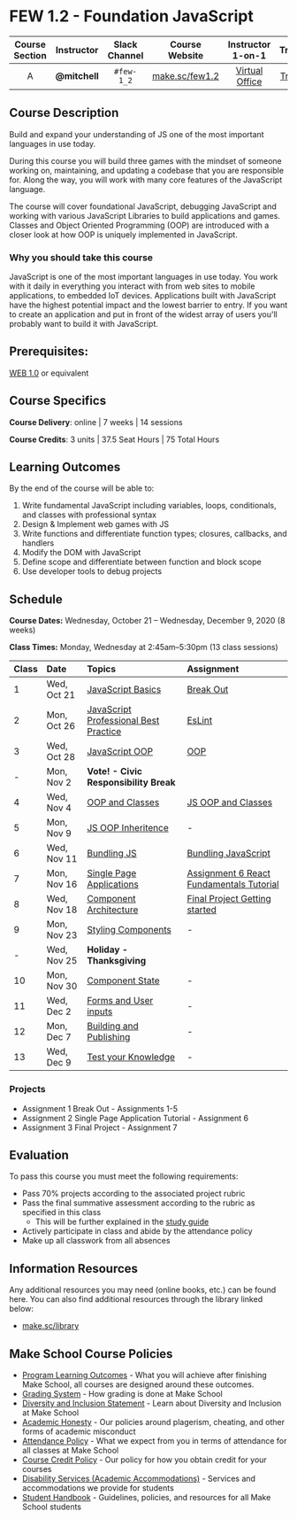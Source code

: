 # FEW 1.2 - Foundation JavaScript

| Course Section | Instructor | Slack Channel | Course Website | Instructor 1-on-1 | Tracker |
| :---: | :---: | :---: | :---: | :---: | :---: |
| A | **@mitchell** | `#few-1_2` | [make.sc/few1.2](https://make.sc/few1.2) | [Virtual Office](https://make.sc/mitchell-zoom) | [Tracker](https://docs.google.com/spreadsheets/d/1t88XMzn6LieVWLkR4KBi7_XHW-4-YxxxjviY16MJq1c/edit?usp=sharing) |

## Course Description

Build and expand your understanding of JS one of the most important languages in use today. 

During this course you will build three games with the mindset of someone working on, maintaining, and updating a codebase that you are responsible for. Along the way, you will work with many core features of the JavaScript language.

The course will cover foundational JavaScript, debugging JavaScript and working with various JavaScript Libraries to build applications and games. Classes and Object Oriented Programming (OOP) are introduced with a closer look at how OOP is uniquely implemented in JavaScript.  

### Why you should take this course

JavaScript is one of the most important languages in use today. You work with it daily in everything you interact with from web sites to mobile applications, to embedded IoT devices. Applications built with JavaScript have the highest potential impact and the lowest barrier to entry. If you want to create an application and put in front of the widest array of users you'll probably want to build it with JavaScript.

## Prerequisites:  

[WEB 1.0](https://github.com/Make-School-Courses/WEB-1.0-Web-Foundations) or equivalent

## Course Specifics

**Course Delivery**: online | 7 weeks | 14 sessions

**Course Credits**: 3 units | 37.5 Seat Hours | 75 Total Hours

## Learning Outcomes

By the end of the course will be able to:

1. Write fundamental JavaScript including variables, loops, conditionals, and classes with professional syntax
1. Design & Implement web games with JS
1. Write functions and differentiate function types; closures, callbacks, and handlers
1. Modify the DOM with JavaScript
1. Define scope and differentiate between function and block scope
1. Use developer tools to debug projects

## Schedule

**Course Dates:** Wednesday, October 21 – Wednesday, December 9, 2020 (8 weeks)

**Class Times:** Monday, Wednesday at 2:45am–5:30pm (13 class sessions)

| Class | Date | Topics | Assignment |
|:------|:-----|:-------|:-----------|
|  1 |  Wed, Oct 21  | [JavaScript Basics](Lessons/Lesson-01.md) | [Break Out](Assignments/Assignment-1-Break-Out.md) | 
|  2 |  Mon, Oct 26  | [JavaScript Professional Best Practice](Lessons/Lesson-02.md) | [EsLint](Assignments/Assignment-2-EsLint.md) |
|  3 |  Wed, Oct 28  | [JavaScript OOP](Lessons/Lesson-03.md) | [OOP](Assignments/Assignment-3-OOP.md) |
|  - |  Mon, Nov 2              | **Vote! - Civic Responsibility Break** |
|  4 |  Wed, Nov 4   | [OOP and Classes](Lessons/Lesson-04.md) | [JS OOP and Classes](Assignments/Assignment-4-Inheritance.md) |
|  5 |  Mon, Nov 9   | [JS OOP Inheritence](Lessons/Lesson-05.md) | - |
|  6 |  Wed, Nov 11  | [Bundling JS](Lessons/Lesson-06.md) | [Bundling JavaScript](Assignments/Assignment-5-bundling.md) |
|  7 |  Mon, Nov 16  | [Single Page Applications](Lessons/Lesson-07.md) | [Assignment 6 React Fundamentals Tutorial](Assignments/Assignment-6-react-fundamentals.md) |
|  8 |  Wed, Nov 18  | [Component Architecture](Lessons/Lesson-08.md) | [Final Project Getting started](./Assignments/Assignment-7-fina-project.md) |
|  9 |  Mon, Nov 23 | [Styling Components](Lessons/Lesson-09.md) | - |
|  - |  Wed, Nov 25               | **Holiday - Thanksgiving** |
| 10 |  Mon, Nov 30  | [Component State](Lessons/Lesson-10.md) | - | 
| 11 |  Wed, Dec 2  | [Forms and User inputs](Lessons/Lesson-11.md) | - | 
| 12 |  Mon, Dec 7 | [Building and Publishing](Lessons/Lesson-12.md) | - | 
| 13 |  Wed, Dec 9  | [Test your Knowledge](Lessons/Lesson-13.md) | - | 

<!-- | 14 | Thu, May 14 | [Present your work](Lessons/Lesson-14.md) | - | -->

### Projects

- Assignment 1 Break Out - Assignments 1-5
- Assignment 2 Single Page Application Tutorial - Assignment 6
- Assignment 3 Final Project - Assignment 7

## Evaluation
To pass this course you must meet the following requirements:

- Pass 70% projects according to the associated project rubric
- Pass the final summative assessment according to the rubric as specified in this class
    - This will be further explained in the [study guide](study-guide.md)
- Actively participate in class and abide by the attendance policy
- Make up all classwork from all absences

##  Information Resources

Any additional resources you may need (online books, etc.) can be found here. You can also find additional resources through the library linked below:

- [make.sc/library](http://make.sc/library)

## Make School Course Policies

- [Program Learning Outcomes](https://make.sc/program-learning-outcomes) - What you will achieve after finishing Make School, all courses are designed around these outcomes.
- [Grading System](https://make.sc/grading-system) - How grading is done at Make School
- [Diversity and Inclusion Statement](https://make.sc/diversity-and-inclusion-statement) - Learn about Diversity and Inclusion at Make School
- [Academic Honesty](https://make.sc/academic-honesty-policy) - Our policies around plagerism, cheating, and other forms of academic misconduct 
- [Attendance Policy](https://make.sc/attendance-policy) - What we expect from you in terms of attendance for all classes at Make School
- [Course Credit Policy](https://make.sc/course-credit-policy) - Our policy for how you obtain credit for your courses
- [Disability Services (Academic Accommodations)](https://make.sc/disability-services) - Services and accommodations we provide for students
- [Student Handbook](https://make.sc/student-handbook) - Guidelines, policies, and resources for all Make School students
